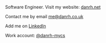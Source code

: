 Software Engineer. Visit my website: [danrh.net](https://danrh.net)

Contact me by email me@danrh.co.uk

Add me on [LinkedIn](https://www.linkedin.com/in/danrholland)

Work account: [@danrh-mycs](https://github.com/danrh-mycs)
